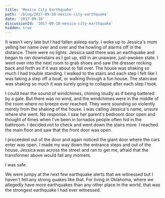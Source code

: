 ```yaml
---
title: 'Mexico City Earthquake'
path: '/blog/2017-09-10-mexico-city-earthquake'
date: '2017-09-10'
discussionId: '2017-09-10-mexico-city-earthquake'
hidden: true
---
```


It wasn't very late but I had fallen asleep early. I woke up to Jessica's mom yelling her name over and over and the howling of alarms off in the distance. There were no lights. Jessica said there was an earthquake and began to ran downstairs as I got up, still in an unaware, just-awoken state. I went over into the next room to grab shoes and saw the dresser rocking back and forth as if it was about to fall over. The house was shaking so much I had trouble standing. I walked to the stairs and each step I felt like I was taking a step off a boat, or walking through a fun house. The staircase was shaking so much it was surely going to collapse after each step I took.

I could hear the sound of windchimes, chiming loudly as if being battered by a gale. But there was no wind, and the windchimes were in the middle of the room where no breeze ever reached. They were sounding so violently merely from the shaking of the house. I was calling Jessica's name, unsure where she went. No response. I saw her parent's bedroom door open and thought of times when I've been in tornados people often hid in the bathroom. I decided not to check and went down the stairs more. I reached the main floor and saw that the front door was open.

I proceeded out of the door and again noticed the giant door where the cars enter was open. I made my way down the entrance steps and out of the house. Jessica was across the street and ran to get me, afraid that the transformer above would fall any moment.

I was safe.

We were jumpy at the next few earthquake alerts that we witnessed but I haven't felt any strong quakes like that. For living in Oklahoma, where we allegedly have more earthquakes than any other place in the world, that was the strongest earthquake I had ever witnessed.
